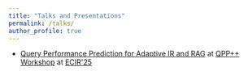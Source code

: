 ```yaml
---
title: "Talks and Presentations"
permalink: /talks/
author_profile: true
---
```


* [Query Performance Prediction for Adaptive IR and RAG](https://gdebasis.github.io/files/ragtalk.pdf) at [QPP++ Workshop](https://qppworkshop.github.io/) at [ECIR'25](https://ecir2025.eu/)
